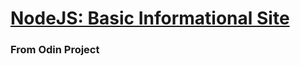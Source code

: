 # [NodeJS: Basic Informational Site](https://www.theodinproject.com/paths/full-stack-javascript/courses/nodejs/lessons/basic-informational-site)
### From Odin Project

